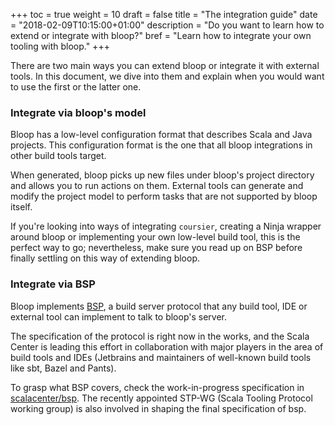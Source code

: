 +++
toc = true
weight = 10
draft = false
title = "The integration guide"
date = "2018-02-09T10:15:00+01:00"
description = "Do you want to learn how to extend or integrate with bloop?"
bref = "Learn how to integrate your own tooling with bloop."
+++

There are two main ways you can extend bloop or integrate it with external
tools. In this document, we dive into them and explain when you would want to
use the first or the latter one.

### Integrate via bloop's model

Bloop has a low-level configuration format that describes Scala and Java
projects. This configuration format is the one that all bloop integrations in
other build tools target.

When generated, bloop picks up new files under bloop's project directory and
allows you to run actions on them. External tools can generate and modify the
project model to perform tasks that are not supported by bloop itself.

If you're looking into ways of integrating `coursier`, creating a Ninja
wrapper around bloop or implementing your own low-level build tool, this is
the perfect way to go; nevertheless, make sure you read up on BSP before
finally settling on this way of extending bloop.

### Integrate via BSP

Bloop implements [BSP], a build server protocol that any build tool, IDE or
external tool can implement to talk to bloop's server.

The specification of the protocol is right now in the works, and the Scala
Center is leading this effort in collaboration with major players in the area
of build tools and IDEs (Jetbrains and maintainers of well-known build tools
like sbt, Bazel and Pants).

To grasp what BSP covers, check the work-in-progress specification in
[scalacenter/bsp][BSP]. The recently appointed STP-WG (Scala Tooling Protocol
working group) is also involved in shaping the final specification of bsp.

[BSP]: https://github.com/scalacenter/bsp